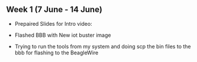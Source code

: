 ## Week 1 (7 June - 14 June)

- Prepaired Slides for Intro video:

- Flashed BBB with New iot buster image

- Trying to run the tools from my system and doing scp the bin files to the bbb for flashing to the BeagleWire